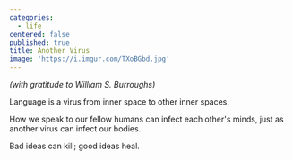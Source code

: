 ```yaml
---
categories:
  - life
centered: false
published: true
title: Another Virus
image: 'https://i.imgur.com/TXoBGbd.jpg'
---
```

_(with gratitude to William S. Burroughs)_

Language is a virus
from inner space
to other 
inner spaces.

How we speak
to our fellow humans
can infect each other's minds,
just as another virus
can infect our bodies.

Bad ideas
can kill;
good ideas
heal.
